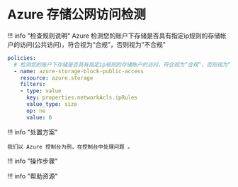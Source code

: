 # Azure 存储公网访问检测

!!! info "检查规则说明"
    Azure  检测您的账户下存储是否具有指定ip规则的存储帐户的访问(公共访问)，符合视为“合规”，否则视为“不合规”
    
```YAML
policies:
  # 检测您的账户下存储是否具有指定ip规则的存储帐户的访问，符合视为“合规”，否则视为“不合规”
  - name: azure-storage-block-public-access
    resource: azure.storage
    filters:
    - type: value
      key: properties.networkAcls.ipRules
      value_type: size
      op: ne
      value: 0
```

    
!!! info "处置方案"
    
    我们以 Azure 控制台为例，在控制台中处理问题 。



!!! info "操作步骤"





!!! info "帮助资源"
    
